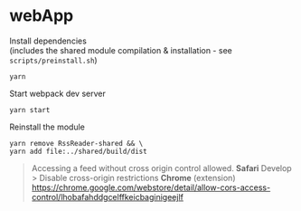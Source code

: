 # webApp

Install dependencies \
(includes the shared module compilation & installation - see `scripts/preinstall.sh`)

```shell
yarn
```

Start webpack dev server

```shell
yarn start
```

Reinstall the module

```shell
yarn remove RssReader-shared && \
yarn add file:../shared/build/dist
```

> Accessing a feed without cross origin control allowed.
> **Safari**
> Develop > Disable cross-origin restrictions
> **Chrome** (extension)
> https://chrome.google.com/webstore/detail/allow-cors-access-control/lhobafahddgcelffkeicbaginigeejlf